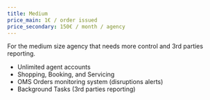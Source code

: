 ```yaml
---
title: Medium
price_main: 1€ / order issued
price_secondary: 150€ / month / agency
---
```

For the medium size agency that needs more control and 3rd parties reporting.

* Unlimited agent accounts
* Shopping, Booking, and Servicing
* OMS Orders monitoring system (disruptions alerts)
* Background Tasks (3rd parties reporting)